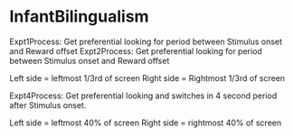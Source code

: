 # InfantBilingualism

Expt1Process: Get preferential looking for period between Stimulus onset and Reward offset
Expt2Process: Get preferential looking for period between Stimulus onset and Reward offset

Left side = leftmost 1/3rd of screen
Right side = Rightmost 1/3rd of screen

Expt4Process: Get preferential looking and switches in 4 second period after Stimulus onset.

Left side = leftmost 40% of screen
Right side = rightmost 40% of screen
